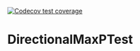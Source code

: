  <!-- badges: start -->
[![Codecov test coverage](https://codecov.io/gh/jdreyf/DirectionalMaxPTest/branch/main/graph/badge.svg)](https://app.codecov.io/gh/jdreyf/DirectionalMaxPTest?branch=main)
<!-- badges: end -->

# DirectionalMaxPTest